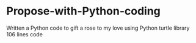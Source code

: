 # Propose-with-Python-coding
Written a Python code to gift  a rose to my love
using Python turtle library
106 lines code 
